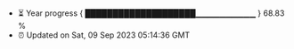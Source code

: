 - ⏳ Year progress { ████████████████████▁▁▁▁▁▁▁▁▁▁ } 68.83 %
- ⏰ Updated on Sat, 09 Sep 2023 05:14:36 GMT

